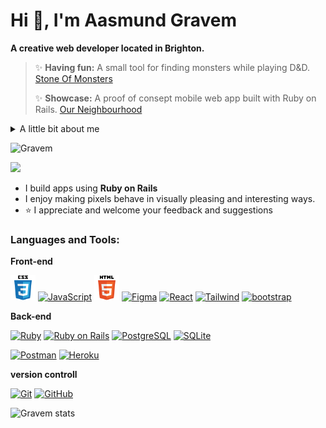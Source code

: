 # Hi 👋, I'm Aasmund Gravem

**A creative web developer located in Brighton.**

> :sparkles: **Having fun:** A small tool for finding monsters while playing D&D. [Stone Of Monsters](https://dnd-monster-lookup.vercel.app/)
> 
> :sparkles: **Showcase:** A proof of consept mobile web app built with Ruby on Rails. [Our Neighbourhood](https://myneighbourhood-65952015072e.herokuapp.com "OurNeighbourhood was created over a two week period by a team of four as the end product of a bootcamp at Le Wagon in London. Concept, design and direction by yours truly.")

<details>
  <summary>A little bit about me</summary>
  
  After many years of dipping my toes in the water of web develoment and doing bits and bobs to improve on webpages I was managing, I finally had the opportyunity to take the full plunge, and I loved it!
  Being in a fast paced learning environment and working close with a team is some of the most inspiering thing I can think of.

  I have a varied and extensive background with digital communication, web design, strategic planning, OKR coaching, project management and more working for well known humanitarian and environmental organisations. I also have both a degree in art direction in marketing, a year stuying art and a degree in electric automatition.

  
</details>


![Gravem](https://komarev.com/ghpvc/?username=gravem&label=Profile%20views&color=0e75b6&style=flat)

[![](https://github-profile-trophy.vercel.app/?username=gravem&theme=onedark&row=2&column=3&no-bg=true&no-frame=true)](https://github.com/ryo-ma/github-profile-trophy)

- I build apps using **Ruby on Rails**
- I enjoy making pixels behave in visually pleasing and interesting ways.
- ⭐ I appreciate and welcome your feedback and suggestions

### Languages and Tools:
**Front-end**    

[<img src="https://raw.githubusercontent.com/devicons/devicon/master/icons/css3/css3-original-wordmark.svg" alt="CSS3" width="40" height="40"/>](https://www.w3schools.com/css/ "CSS")
[<img src="https://cdn.jsdelivr.net/gh/devicons/devicon@latest/icons/javascript/javascript-original.svg" alt="JavaScript" width="40" height="40"/>](https://developer.mozilla.org/en-US/docs/Web/JavaScript)
[<img src="https://raw.githubusercontent.com/devicons/devicon/master/icons/html5/html5-original-wordmark.svg" alt="html5" width="40" height="40"/>](https://developer.mozilla.org/en-US/docs/Web/HTML "html")
[<img src="https://cdn.jsdelivr.net/gh/devicons/devicon@latest/icons/figma/figma-original.svg" alt="Figma" width="40" height="40"/>](https://www.figma.com/ "Figma")
[<img src="https://cdn.jsdelivr.net/gh/devicons/devicon@latest/icons/react/react-original.svg" alt="React" width="40" height="40"/>](https://react.dev/ "React")
[<img src="https://cdn.jsdelivr.net/gh/devicons/devicon@latest/icons/tailwindcss/tailwindcss-original.svg" alt="Tailwind" width="40" height="40"/>](https://tailwindcss.com/ "Tailwind")
[<img src="https://cdn.jsdelivr.net/gh/devicons/devicon@latest/icons/bootstrap/bootstrap-original.svg" alt="bootstrap" width="40" height="40"/>](https://getbootstrap.com "Bootstrap")

**Back-end**

[<img src="https://cdn.jsdelivr.net/gh/devicons/devicon@latest/icons/ruby/ruby-plain-wordmark.svg" alt="Ruby" width="40" height="40"/>](https://www.ruby-lang.org/en/ "Ruby")
[<img src="https://cdn.jsdelivr.net/gh/devicons/devicon@latest/icons/rails/rails-plain.svg" alt="Ruby on Rails" width="40" height="40"/>](https://rubyonrails.org/ "Ruby on Rails")
[<img src="https://cdn.jsdelivr.net/gh/devicons/devicon@latest/icons/postgresql/postgresql-original-wordmark.svg" alt="PostgreSQL" width="40" height="40"/>]( "PostgreSQL")
[<img src="https://cdn.jsdelivr.net/gh/devicons/devicon@latest/icons/sqlite/sqlite-original.svg" alt="SQLite" width="40" height="40"/>]( "SQLite")


[<img src="https://cdn.jsdelivr.net/gh/devicons/devicon@latest/icons/postman/postman-original.svg" alt="Postman" width="40" height="40"/>](https://postman.com "Postman")
[<img src="https://cdn.jsdelivr.net/gh/devicons/devicon@latest/icons/heroku/heroku-original.svg" alt="Heroku" width="40" height="40"/>](https://heroku.com "Heroku")
  
**version controll**

[<img src="https://cdn.jsdelivr.net/gh/devicons/devicon@latest/icons/git/git-original.svg" alt="Git" width="40" height="40"/>]( "Git")
[<img src="https://cdn.jsdelivr.net/gh/devicons/devicon@latest/icons/github/github-original.svg" alt="GitHub" width="40" height="40"/>]( "GitHub")

![Gravem stats](https://github-readme-stats.vercel.app/api/top-langs?username=gravem&show_icons=true&locale=en&layout=compact "gravem stats")
